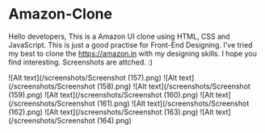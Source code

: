 # Amazon-Clone
Hello developers, This is a Amazon UI clone using HTML, CSS and JavaScript. This is just a good practise for Front-End Designing. I've tried my best to clone the 
https://amazon.in with my designing skills. I hope you find interesting. Screenshots are attched. :)

![Alt text](/screenshots/Screenshot (157).png)
![Alt text](/screenshots/Screenshot (158).png)
![Alt text](/screenshots/Screenshot (159).png)
![Alt text](/screenshots/Screenshot (160).png)
![Alt text](/screenshots/Screenshot (161).png)
![Alt text](/screenshots/Screenshot (162).png)
![Alt text](/screenshots/Screenshot (163).png)
![Alt text](/screenshots/Screenshot (164).png)

